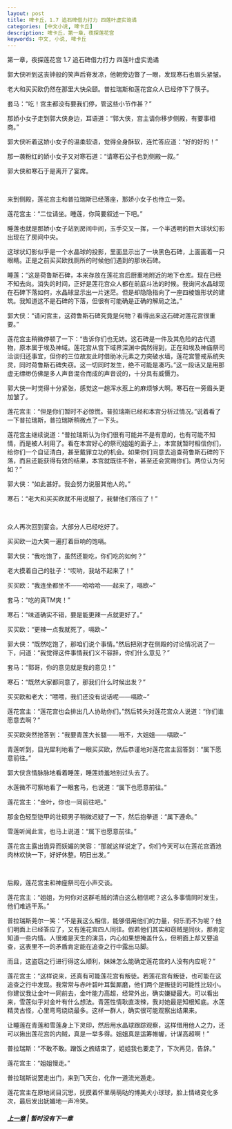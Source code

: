 ```yaml
---
layout: post
title: 啤卡丘，1.7 追石碑借力打力 四莲叶虚实诡谲
categories: [中文小说, 啤卡丘]
description: 啤卡丘，第一章，夜探莲花宫
keywords: 中文, 小说, 啤卡丘
---
```


第一章，夜探莲花宫 1.7 追石碑借力打力 四莲叶虚实诡谲

郭大侠听到这丧钟般的笑声后脊发凉，他朝旁边瞥了一眼，发现寒石也眉头紧皱。

老大和买买欧仍然在那里大快朵颐。普拉瑞斯和莲花宫众人已经停下了筷子。

套马：“吃！宫主都没有要我们停，管这些小节作甚？”

那娇小女子走到郭大侠身边，耳语道：“郭大侠，宫主请你移步侧殿，有要事相商。”

郭大侠听着这娇小女子的温柔软语，觉得全身酥软，连忙答应道：“好的好的！”

那一袭粉红的娇小女子又对寒石道：“请寒石公子也到侧殿一叙。”

郭大侠和寒石于是离开了宴席。

<br>

来到侧殿，莲花宫主和普拉瑞斯已经落座，那娇小女子也侍立一旁。

莲花宫主：“二位请坐。睡莲，你简要叙述一下吧。”

睡莲也就是那娇小女子站到房间中间，玉手交叉一挥，一个半透明的巨大球状幻影出现在了房间中央。

这球状幻影似乎是一个水晶球的投影，里面显示出了一块黑色石碑，上面画着一只眼睛。正是之前买买欧找厕所的时候他们遇到的那块石碑。

睡莲：“这是荷鲁斯石碑，本来存放在莲花宫后厨重地附近的地下仓库。现在已经不知去向。消失的时间，正好是莲花宫众人都在前庭斗法的时候。我询问水晶球现在石碑下落如何，水晶球显示出一片迷茫。但是却隐隐指向了一座四棱锥形状的建筑。我知道这不是石碑的下落，但很有可能确是正确的解局之法。”

郭大侠：“请问宫主，这荷鲁斯石碑究竟是何物？看得出来这石碑对莲花宫很重要。”

莲花宫主稍微停顿了一下：“告诉你们也无妨。这石碑是一件及其危险的古代遗物，原本属于埃及神域。莲花宫从宫下域界深渊中偶然得到，正在和埃及神庙祭司洽谈归还事宜，但你的三位故友此时借助冰元素之力突破水墙，莲花宫警戒系统失灵，同时荷鲁斯石碑失窃。这一切同时发生，绝不可能是凑巧。”这一段话又是用那虚无缥缈仿佛是多人声音混合而成的声音说的，十分具有威慑力。

郭大侠一时觉得十分紧张，感觉这一趟浑水惹上的麻烦够大啊。寒石在一旁眉头更加皱了。

莲花宫主：“但是你们暂时不必惊慌。普拉瑞斯已经和本宫分析过情况。”说着看了一下普拉瑞斯，普拉瑞斯稍微点了一下头。

莲花宫主继续说道：“普拉瑞斯认为你们很有可能并不是有意的，也有可能不知情，而是被人利用了。看在本宫好心的祭司姐姐的面子上，本宫就暂时相信你们，给你们一个自证清白，甚至戴罪立功的机会。如果你们同意去追查荷鲁斯石碑的下落，而且还能获得有效的结果，本宫就既往不咎，甚至还会赏赐你们。两位认为何如？”

郭大侠：“如此甚好。我会努力说服其他人的。”

寒石：“老大和买买欧就不用说服了，我替他们答应了！”

<br>

众人再次回到宴会。大部分人已经吃好了。

买买欧一边大笑一遍打着巨响的饱嗝。

郭大侠：“我吃饱了，虽然还能吃，你们吃的如何？”

老大摸着自己的肚子：“哎哟，我站不起来了！”

买买欧：“我连坐都坐不——哈哈哈——起来了，嗝欧~”

套马：“吃的真TM爽！”

寒石：“味道确实不错，要是能更辣一点就更好了。”

买买欧：“更辣一点我就死了，嗝欧~”

郭大侠：“既然吃饱了，那咱们说个事情。”然后把刚才在侧殿的讨论情况说了一下，问道：“我觉得这件事情我们义不容辞，你们什么意见？”

套马：“郭哥，你的意见就是我的意见！”

寒石：“既然大家都同意了，那我们什么时候出发？”

买买欧和老大：“喂喂，我们还没有说话呢——嗝欧~”

莲花宫主：“莲花宫也会排出几人协助你们。”然后转头对莲花宫众人说道：“你们谁愿意去啊？”

买买欧突然抢答到：“我要青莲大长腿——哦不，大姐姐——嗝欧~”

青莲听到，目光犀利地看了一眼买买欧，然后恭谨地对莲花宫主回答到：“属下愿意前往。”

郭大侠含情脉脉地看着睡莲，睡莲娇羞地别过头去了。

水莲微不可察地看了一眼套马，也说道：“属下也愿意前往。”

莲花宫主：“金叶，你也一同前往吧。”

那金色轻型铠甲的壮硕男子稍微迟疑了一下，然后抱拳道：“属下遵命。”

雪莲听闻此言，也马上说道：“属下也愿意前往。”

莲花宫主露出诡异而妖媚的笑容：“那就这样说定了。你们今天可以在莲花宫酒池肉林欢快一下，好好休整。明日出发。”

<br>

后殿，莲花宫主和神座祭司在小声交谈。

莲花宫主：“姐姐，为何你对这群毛贼的清白这么相信呢？这么多事情同时发生，他们难逃干系。”

普拉瑞斯莞尔一笑：“不是我这么相信，能够借用他们的力量，何乐而不为呢？他们明面上已经答应了，又有莲花宫四人同往。假若他们其实和窃贼是同伙，那肯定知道一些内情。人很难是天生的演员，内心如果想掩盖什么，但明面上却又要追查，这表里不一的矛盾肯定能在追查之行中露出马脚。

而且，这盗窃之行进行得这么顺利，妹妹怎么能确定莲花宫的人没有内应呢？”

莲花宫主：“这样说来，还真有可能莲花宫有叛徒。若莲花宫有叛徒，也可能在这追查之行中发现。我常常与赤叶碧叶耳鬓厮磨，他们两个是叛徒的可能性比较小。你建议我让金叶一同前去，金叶能力高超，经常外出，确实嫌疑最大。可以看出来，雪莲似乎对金叶有什么想法。青莲性情耿直泼辣，我对她最是知根知底。水莲精灵古怪，心里弯弯绕绕最多。这样一群人，确实很可能观察出结果来。

让睡莲在青莲和雪莲身上下灵印，然后用水晶球跟踪观察，这样借用他人之力，还可以揪出莲花宫的内贼，真是一举多得。姐姐真是运筹帷幄，计谋高超啊！”

普拉瑞斯：“不敢不敢。蹭饭之旅结束了，姐姐我也要走了，下次再见，告辞。”

莲花宫主：“姐姐慢走。”

普拉瑞斯说罢走出门，来到飞天台，化作一道流光遁走。

莲花宫主在原地闭目沉思，抚摸着怀里萌萌哒的博美犬小球球，脸上情绪变化多次，最后发出妩媚地一声冷笑。

##### [上一章](/2017/09/03/Pikaqiu-1-6/) | 暂时没有下一章